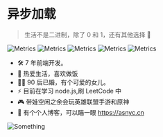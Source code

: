 # 异步加载

<!-- > 路漫漫其修远兮，吾将上上下下而求索 -->

> 生活不是二进制，除了 0 和 1，还有其他选择 💖

![Metrics](https://img.shields.io/static/v1?label=&message=热爱生活❤️&color=blue)
![Metrics](https://img.shields.io/static/v1?label=&message=积极向上⬆️&color=green)
![Metrics](https://img.shields.io/static/v1?label=&message=网瘾少年🎮️&color=red)
![Metrics](https://img.shields.io/static/v1?label=&message=韭零后👨‍🦱&color=success)
![Metrics](https://img.shields.io/static/v1?label=&message=峡谷混子🕹️&color=pink)

<!-- - 🛠️ 6 年前端开发，熟练使用 vue、 angular、react 框架；对 flutter，uniapp，taro，electron，tauri 等跨端框架略有研究。 -->
- 🛠️ 7 年前端开发。
- 🍳 热爱生活，喜欢做饭
- 👨‍🦱 90 后已婚，有个可爱的女儿。
- ⚡ 目前在学习 node.js,刷 LeetCode 中
- 🎮️ 带娃空闲之余会玩英雄联盟手游和原神
- 🧭 有个个人博客，可以瞄一眼 https://asnyc.cn

![Something](https://kuaiyouyi.oss-cn-shenzhen.aliyuncs.com/disk/2024-09-23/aa5238ea-514e-4159-bb1b-b104924092db.GIF)

<!-- ## 开源项目

|     项目名称      |                                         项目简介                                         |                            仓库地址                            |                                                 资源地址                                                 |
| :---------------: | :--------------------------------------------------------------------------------------: | :------------------------------------------------------------: | :------------------------------------------------------------------------------------------------------: |
| ngx-g2plot<br> 📈 |                angular library。基于蚂蚁金服图表库 g2plot 的 angular 封装                |       [源码](https://github.com/stack-stark/ngx-g2plot)        |                             [Npm](https://www.npmjs.com/package/ngx-g2plot)                              |
|  码上看鸡<br>🐔   |         vscode 插件。根据设置的基金代码获取当前基金涨跌情况数据生成 虚拟 js 文档         | [源码](https://github.com/stack-stark/observe-chicken-in-code) | [插件安装](https://marketplace.visualstudio.com/items?itemName=stack-stark-code.observe-chicken-in-code) |
| ngx-live2d<br> ✨ |                      基于 live2d.js 构建的 angular 版本的 live2d 库                      |       [源码](https://github.com/stack-stark/ngx-live2d)        |                             [Npm](https://www.npmjs.com/package/ngx-live2d)                              |
| 快捷 emoji<br> 😀 | vscode 插件。在编辑区输入`000`（匹配前缀，可自定义）+ emoji 名字（中文）就可以生成 emoji |       [源码](https://github.com/stack-stark/fast-emoji)        |       [插件安装](https://marketplace.visualstudio.com/items?itemName=stack-stark-code.fast-emoji)        |
| Emoji Hub<br> 🗃️  |                      基于 Umi4 构建的 支持搜索的 Emoji 分类查找网站                      |        [源码](https://github.com/stack-stark/emoji-hub)        |                                    [访问地址](https://emoji.asnyc.cn)                                    | -->

<!-- ## 编程语言使用情况

[![Top Langs](https://github-readme-stats.vercel.app/api/top-langs/?username=stack-stark)](https://github.com/stack-stark/github-readme-stats) -->

<!-- ![vercel](https://github-readme-stats.vercel.app/api?username=stack-stark)

![metrics](https://metrics.lecoq.io/stack-stark?template=classic&base.indepth=false&base.hireable=false&config.timezone=Asia%2FShanghai)

<div align="center"> <img src="https://activity-graph.herokuapp.com/graph?username=stack-stark&theme=xcode" /> </div> -->

